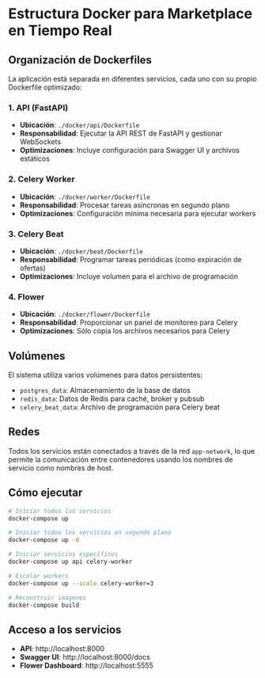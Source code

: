 # Estructura Docker para Marketplace en Tiempo Real

## Organización de Dockerfiles

La aplicación está separada en diferentes servicios, cada uno con su propio Dockerfile optimizado:

### 1. API (FastAPI)
- **Ubicación**: `./docker/api/Dockerfile`
- **Responsabilidad**: Ejecutar la API REST de FastAPI y gestionar WebSockets
- **Optimizaciones**: Incluye configuración para Swagger UI y archivos estáticos

### 2. Celery Worker
- **Ubicación**: `./docker/worker/Dockerfile`
- **Responsabilidad**: Procesar tareas asíncronas en segundo plano
- **Optimizaciones**: Configuración mínima necesaria para ejecutar workers

### 3. Celery Beat
- **Ubicación**: `./docker/beat/Dockerfile`
- **Responsabilidad**: Programar tareas periódicas (como expiración de ofertas)
- **Optimizaciones**: Incluye volumen para el archivo de programación

### 4. Flower
- **Ubicación**: `./docker/flower/Dockerfile`
- **Responsabilidad**: Proporcionar un panel de monitoreo para Celery
- **Optimizaciones**: Sólo copia los archivos necesarios para Celery

## Volúmenes

El sistema utiliza varios volúmenes para datos persistentes:

- `postgres_data`: Almacenamiento de la base de datos
- `redis_data`: Datos de Redis para caché, broker y pubsub
- `celery_beat_data`: Archivo de programación para Celery beat

## Redes

Todos los servicios están conectados a través de la red `app-network`, lo que permite la comunicación entre contenedores usando los nombres de servicio como nombres de host.

## Cómo ejecutar

```bash
# Iniciar todos los servicios
docker-compose up

# Iniciar todos los servicios en segundo plano
docker-compose up -d

# Iniciar servicios específicos
docker-compose up api celery-worker

# Escalar workers
docker-compose up --scale celery-worker=3

# Reconstruir imágenes
docker-compose build
```

## Acceso a los servicios

- **API**: http://localhost:8000
- **Swagger UI**: http://localhost:8000/docs
- **Flower Dashboard**: http://localhost:5555